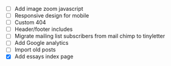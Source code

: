 - [ ] Add image zoom javascript
- [ ] Responsive design for mobile
- [ ] Custom 404
- [ ] Header/footer includes
- [ ] Migrate mailing list subscribers from mail chimp to tinyletter
- [ ] Add Google analytics
- [ ] Import old posts
- [x] Add essays index page